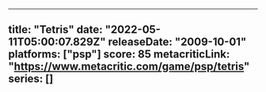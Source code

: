 
---
title: "Tetris"
date: "2022-05-11T05:00:07.829Z"
releaseDate: "2009-10-01"
platforms: ["psp"]
score: 85
metacriticLink: "https://www.metacritic.com/game/psp/tetris"
series: []
---
